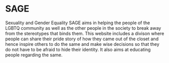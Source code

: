 # SAGE
Sexuality and Gender Equality
SAGE aims in helping the people of the LGBTQ community as well as the other people in the society to break away from the stereotypes that binds them. 
This website includes a divison where people can share their pride story of how they came out of the closet and hence inspire others to do the same and make wise decisions so that they do not have to be afraid to hide their identity. It also aims at educating people regarding the same.
